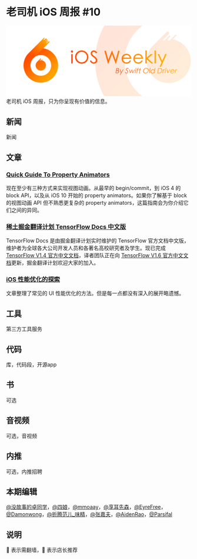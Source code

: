 # 老司机 iOS 周报 #10

![ios-weekly](../assets/ios-weekly.png)
老司机 iOS 周报，只为你呈现有价值的信息。

## 新闻

新闻

## 文章

### [Quick Guide To Property Animators](https://useyourloaf.com/blog/quick-guide-to-property-animators/)

现在至少有三种方式来实现视图动画。从最早的 begin/commit，到 iOS 4 的 block API，以及从 iOS 10 开始的 property animators。如果你了解基于 block 的视图动画 API 但不熟悉更复杂的 property animators，这篇指南会为你介绍它们之间的异同。

### [稀土掘金翻译计划 TensorFlow Docs 中文版](https://github.com/xitu/tensorflow-docs/tree/v1.4-zh-hans)

TensorFlow Docs 是由掘金翻译计划实时维护的 TensorFlow 官方文档中文版，维护者为全球各大公司开发人员和各著名高校研究者及学生。现已完成 [TensorFlow V1.4 官方中文文档](https://github.com/xitu/tensorflow-docs/tree/v1.4-zh-hans)，译者团队正在向 [TensorFlow V1.6 官方中文文档](https://github.com/xitu/tensorflow-docs)更新，掘金翻译计划欢迎大家的加入。

### [iOS 性能优化的探索](https://www.jianshu.com/p/b8346c1a4145)

文章整理了常见的 UI 性能优化的方法。但是每一点都没有深入的展开略遗憾。

## 工具

第三方工具服务

## 代码

库，代码段，开源app

## 书

可选

## 音视频

可选，音视频

## 内推

可选，内推招聘

## 本期编辑

[@没故事的卓同学](https://weibo.com/1926303682/profile)，[@四娘](https://kemchenj.github.io)，[@mmoaay](https://weibo.com/u/1302422271)，[@享耳先森](https://github.com/iblacksun)，[@EyreFree](https://weibo.com/eyrefree777)，[@Damonwong](https://weibo.com/damonone)，[@折腾范儿_味精](http://weibo.com/agvicking)，[@张嘉夫](https://weibo.com/2949394297)，[@AidenRao](https://weibo.com/AidenRao)，[@Parsifal](https://weibo.com/parsifalchang)

## 说明

🚧 表示需翻墙，🌟 表示店长推荐
